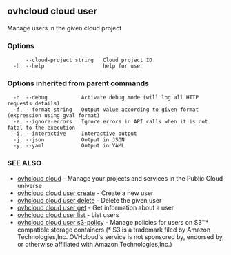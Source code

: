 ## ovhcloud cloud user

Manage users in the given cloud project

### Options

```
      --cloud-project string   Cloud project ID
  -h, --help                   help for user
```

### Options inherited from parent commands

```
  -d, --debug           Activate debug mode (will log all HTTP requests details)
  -f, --format string   Output value according to given format (expression using gval format)
  -e, --ignore-errors   Ignore errors in API calls when it is not fatal to the execution
  -i, --interactive     Interactive output
  -j, --json            Output in JSON
  -y, --yaml            Output in YAML
```

### SEE ALSO

* [ovhcloud cloud](ovhcloud_cloud.md)	 - Manage your projects and services in the Public Cloud universe
* [ovhcloud cloud user create](ovhcloud_cloud_user_create.md)	 - Create a new user
* [ovhcloud cloud user delete](ovhcloud_cloud_user_delete.md)	 - Delete the given user
* [ovhcloud cloud user get](ovhcloud_cloud_user_get.md)	 - Get information about a user
* [ovhcloud cloud user list](ovhcloud_cloud_user_list.md)	 - List users
* [ovhcloud cloud user s3-policy](ovhcloud_cloud_user_s3-policy.md)	 - Manage policies for users on S3™* compatible storage containers (* S3 is a trademark filed by Amazon Technologies,Inc. OVHcloud's service is not sponsored by, endorsed by, or otherwise affiliated with Amazon Technologies,Inc.)

